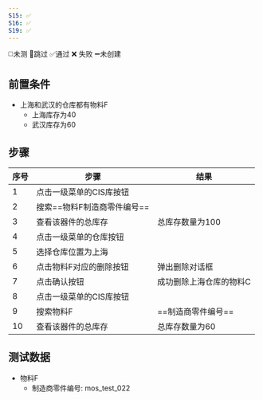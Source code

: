 ```yaml
---
S15: ✅
S16: ✅
S19: ✅
---
```

◻️未测    🚫跳过     ✅通过    ❌ 失败    ➖未创建

## 前置条件

-  上海和武汉的仓库都有物料F
	- 上海库存为40
	- 武汉库存为60

## 步骤

| 序号  | 步骤               | 结果           |
| --- | ---------------- | ------------ |
| 1   | 点击一级菜单的CIS库按钮    |              |
| 2   | 搜索==物料F制造商零件编号== |              |
| 3   | 查看该器件的总库存        | 总库存数量为100    |
| 4   | 点击一级菜单的仓库按钮      |              |
| 5   | 选择仓库位置为上海        |              |
| 6   | 点击物料F对应的删除按钮     | 弹出删除对话框      |
| 7   | 点击确认按钮           | 成功删除上海仓库的物料C |
| 8   | 点击一级菜单的CIS库按钮    |              |
| 9   | 搜索物料F            | ==制造商零件编号==  |
| 10  | 查看该器件的总库存        | 总库存数量为60     |

## 测试数据

- 物料F
	- 制造商零件编号: mos_test_022
